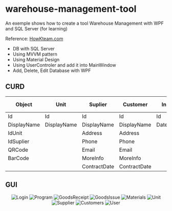 # warehouse-management-tool
An exemple shows how to create a tool Warehouse Management with WPF and SQL Server (for learning)


Reference: [HowKteam.com](https://www.howkteam.vn/course/lap-trinh-phan-mem-quan-ly-kho-wpf-mvvm-42)
- DB with SQL Server
- Using MVVM pattern
- Using Material Design
- Using UserControler and add it into MainWindow
- Add, Delete, Edit Database with WPF

## CURD

|Object       |Unit         |Suplier     |Customer       |Input        |Input Info    | Output        | Output Info   |                                                                                                                 
| ------------|-------------| -----------|---------------|-------------|--------------|---------------|---------------|
| Id          |Id           |Id          |Id             |Id           |Id            |Id             |Id             |
| DisplayName |DisplayName  |DisplayName |DisplayName    |DateInput    |IdObject      |DateInput      |IdObject       |
| IdUnit      |             |Address     |Address        |             |IdInput       |               |IdInput        |
| IdSuplier   |             |Phone       |Phone          |             |Count         |               |Count          |
| QRCode      |             |Email       |Email          |             |InputPrice    |               |IdCustomer     |
| BarCode     |             |MoreInfo    |MoreInfo       |             |OutputPrice   |               |DateOutput     |
|             |             |ContractDate|ContractDate   |             |Status        |               |Status         |




## GUI

<p align="center">
  <img src="https://i.imgur.com/gtW4k9n.png" alt="Login" />
  <img src="https://i.imgur.com/T712Cjs.png" alt="Program" />
  <img src="https://i.imgur.com/JHSdeIr.png" alt="GoodsReceipt" />
  <img src="https://i.imgur.com/miqh579.png" alt="GoodsIssue" />
  <img src="https://i.imgur.com/yAW57pq.png" alt="Materials" />
  <img src="https://i.imgur.com/cXxLhwV.png" alt="Unit" />
  <img src="https://i.imgur.com/sh6jTtq.png" alt="Supplier" />
  <img src="https://i.imgur.com/VzQ5GVE.png" alt="Customers" />
  <img src="https://i.imgur.com/OcPJWgB.png" alt="User" />
</p>

